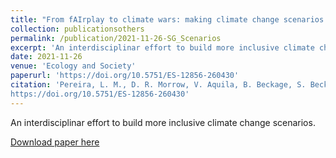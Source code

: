 ```yaml
---
title: "From fAIrplay to climate wars: making climate change scenarios more dynamic, creative, and integrative"
collection: publicationsothers
permalink: /publication/2021-11-26-SG_Scenarios
excerpt: 'An interdisciplinar effort to build more inclusive climate change scenarios'
date: 2021-11-26
venue: 'Ecology and Society'
paperurl: 'https://doi.org/10.5751/ES-12856-260430'
citation: 'Pereira, L. M., D. R. Morrow, V. Aquila, B. Beckage, S. Beckbesinger, L. Beukes, H. J. Buck, C. J. Carlson, O. Geden, A. P. Jones, D. P. Keller, K. J. Mach, M. Mashigo, J. B. Moreno-Cruz, D. Visioni, S. Nicholson, and C. H. Trisos. 2021. From fAIrplay to climate wars: making climate change scenarios more dynamic, creative, and integrative. Ecology and Society 26(4):30.
https://doi.org/10.5751/ES-12856-260430'
---
```


An interdisciplinar effort to build more inclusive climate change scenarios.

[Download paper here](https://doi.org/10.5751/ES-12856-260430)

 

